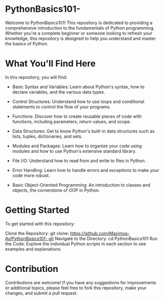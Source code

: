 # PythonBasics101-
Welcome to PythonBasics101! This repository is dedicated to providing a comprehensive introduction to the fundamentals of Python programming. Whether you're a complete beginner or someone looking to refresh your knowledge, this repository is designed to help you understand and master the basics of Python.

# What You'll Find Here
In this repository, you will find:

- Basic Syntax and Variables: Learn about Python's syntax, how to declare variables, and the various data types.

- Control Structures: Understand how to use loops and conditional statements to control the flow of your programs.

- Functions: Discover how to create reusable pieces of code with functions, including parameters, return values, and scope.

- Data Structures: Get to know Python's built-in data structures such as lists, tuples, dictionaries, and sets.

- Modules and Packages: Learn how to organize your code using modules and how to use Python's extensive standard library.

- File I/O: Understand how to read from and write to files in Python.

- Error Handling: Learn how to handle errors and exceptions to make your code more robust.

- Basic Object-Oriented Programming: An introduction to classes and objects, the cornerstone of OOP in Python.

# Getting Started
To get started with this repository:

Clone the Repository:
git clone: https://github.com/Maximus-Ay/PythonBasics101-.git
Navigate to the Directory: cd PythonBasics101
Run the Code: Explore the individual Python scripts in each section to see examples and explanations.

# Contribution
Contributions are welcome! If you have any suggestions for improvements or additional topics, please feel free to fork this repository, make your changes, and submit a pull request.
